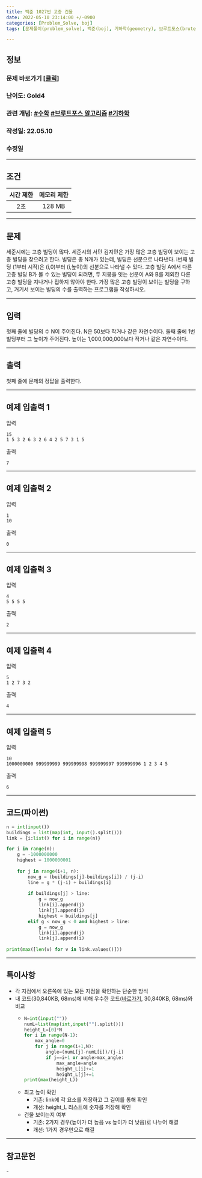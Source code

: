 ```yaml
---
title: 백준 1027번 고층 건물
date: 2022-05-10 23:14:00 +/-0900
categories: [Problem_Solve, boj]
tags: [문제풀이(problem_solve), 백준(boj), 기하학(geometry), 브루트포스(bruteforce), 수학(math)]

---
```

## 정보
### 문제 바로가기 [[클릭](https://www.acmicpc.net/problem/1027)]
### 난이도: Gold4
### 관련 개념: [#수학](https://www.acmicpc.net/problemset?sort=ac_desc&algo=124) [#브루트포스 알고리즘](https://www.acmicpc.net/problemset?sort=ac_desc&algo=125) [#기하학](https://www.acmicpc.net/problemset?sort=ac_desc&algo=100)
### 작성일: 22.05.10
### 수정일

---
## 조건

시간 제한|메모리 제한
:---:|:---:
2초|128 MB

---
## 문제
세준시에는 고층 빌딩이 많다. 세준시의 서민 김지민은 가장 많은 고층 빌딩이 보이는 고층 빌딩을 찾으려고 한다. 빌딩은 총 N개가 있는데, 빌딩은 선분으로 나타낸다. i번째 빌딩 (1부터 시작)은 (i,0)부터 (i,높이)의 선분으로 나타낼 수 있다. 고층 빌딩 A에서 다른 고층 빌딩 B가 볼 수 있는 빌딩이 되려면, 두 지붕을 잇는 선분이 A와 B를 제외한 다른 고층 빌딩을 지나거나 접하지 않아야 한다. 가장 많은 고층 빌딩이 보이는 빌딩을 구하고, 거기서 보이는 빌딩의 수를 출력하는 프로그램을 작성하시오.

---
## 입력
첫째 줄에 빌딩의 수 N이 주어진다. N은 50보다 작거나 같은 자연수이다. 둘째 줄에 1번 빌딩부터 그 높이가 주어진다. 높이는 1,000,000,000보다 작거나 같은 자연수이다.

---
## 출력
첫째 줄에 문제의 정답을 출력한다.

---
## 예제 입출력 1
입력
```
15
1 5 3 2 6 3 2 6 4 2 5 7 3 1 5
```

출력
```
7
```

---
## 예제 입출력 2
입력
```
1
10
```

출력
```
0
```

---
## 예제 입출력 3
입력
```
4
5 5 5 5
```

출력
```
2
```

---
## 예제 입출력 4
입력
```
5
1 2 7 3 2
```

출력
```
4
```

---
## 예제 입출력 5
입력
```
10
1000000000 999999999 999999998 999999997 999999996 1 2 3 4 5
```

출력
```
6
```

---
## 코드(파이썬)
```python
n = int(input())
buildings = list(map(int, input().split()))
link = {i:list() for i in range(n)}

for i in range(n):
    g = -1000000000
    highest = 1000000001
    
    for j in range(i+1, n):
        now_g = (buildings[j]-buildings[i]) / (j-i)
        line = g * (j-i) + buildings[i]
        
        if buildings[j] > line:
            g = now_g
            link[i].append(j)
            link[j].append(i)
            highest = buildings[j]
        elif g < now_g < 0 and highest > line:
            g = now_g
            link[i].append(j)
            link[j].append(i)
        
print(max([len(v) for v in link.values()]))

```

---
## 특이사항
- 각 지점에서 오른쪽에 있는 모든 지점을 확인하는 단순한 방식
- 내 코드(30,840KB, 68ms)에 비해 우수한 코드([바로가기](https://www.acmicpc.net/source/42035857), 30,840KB, 68ms)와 비교
  - ```python
    N=int(input(""))
    numL=list(map(int,input("").split()))
    height_L=[0]*N
    for i in range(N-1):
        max_angle=0
        for j in range(i+1,N):
            angle=(numL[j]-numL[i])/(j-i)
            if j==i+1 or angle>max_angle:
                max_angle=angle
                height_L[i]+=1
                height_L[j]+=1
    print(max(height_L))

    ```
  - 최고 높이 확인
    - 기존: link에 각 요소를 저장하고 그 길이를 통해 확인
    - 개선: height_L 리스트에 숫자를 저장해 확인
  - 건물 보이는지 여부
    - 기존: 2가지 경우(높이가 더 높음 vs 높이가 더 낮음)로 나누어 해결
    - 개선: 1가지 경우만으로 해결

---
## 참고문헌
\-
